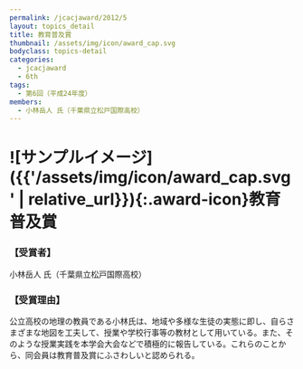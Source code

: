```yaml
---
permalink: /jcacjaward/2012/5
layout: topics_detail
title: 教育普及賞
thumbnail: /assets/img/icon/award_cap.svg
bodyclass: topics-detail
categories:
  - jcacjaward
  - 6th
tags:
  - 第6回（平成24年度）
members:
  - 小林岳人 氏（千葉県立松戸国際高校）
---
```


# ![サンプルイメージ]({{'/assets/img/icon/award_cap.svg' | relative_url}}){:.award-icon}教育普及賞

### 【受賞者】

小林岳人 氏（千葉県立松戸国際高校）

### 【受賞理由】

公立高校の地理の教員である小林氏は、地域や多様な生徒の実態に即し、自らさまざまな地図を工夫して、授業や学校行事等の教材として用いている。また、そのような授業実践を本学会大会などで積極的に報告している。これらのことから、同会員は教育普及賞にふさわしいと認められる。
